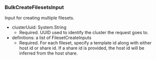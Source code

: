 ### BulkCreateFilesetsInput
Input for creating multiple filesets.

- clusterUuid: System.String
  - Required. UUID used to identify the cluster the request goes to.
- definitions: a list of FilesetCreateInputs
  - Required. For each fileset, specify a template id along with either host id or share id. If a share id is provided, the host id will be inferred from the host share.
